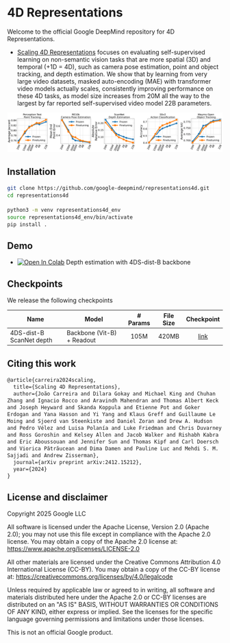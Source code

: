 # 4D Representations

Welcome to the official Google DeepMind repository for 4D Representations.

* [Scaling 4D Representations](https://arxiv.org/abs/2412.15212) focuses on evaluating self-supervised learning on non-semantic vision tasks that are more spatial (3D) and temporal (+1D = 4D), such as camera pose estimation, point and object tracking, and depth estimation. We show that by learning from very large video datasets, masked auto-encoding (MAE) with transformer video models actually scales, consistently improving performance on these 4D tasks, as model size increases from 20M all the way to the largest by far reported self-supervised video model 22B parameters.

![scaling results](./assets/scaling_20M_20B.png)

## Installation

```bash
git clone https://github.com/google-deepmind/representations4d.git
cd representations4d

python3 -m venv representations4d_env
source representations4d_env/bin/activate
pip install .
```

## Demo

* [![Open In
Colab](https://colab.research.google.com/assets/colab-badge.svg)](https://colab.research.google.com/github/google-deepmind/representations4d/blob/main/colabs/scaling4d_depth_demo.ipynb) Depth estimation with 4DS-dist-B backbone

## Checkpoints

We release the following checkpoints

| Name | Model | # Params | File Size | Checkpoint |
| -------- | ------- | :-------: | :-------: | :-------: |
| 4DS-dist-B ScanNet depth | Backbone (Vit-B) + Readout | 105M | 420MB | [link](https://storage.googleapis.com/representations4d/checkpoints/scaling4d_dist_b_depth.npz) |

## Citing this work

```
@article{carreira2024scaling,
  title={Scaling 4D Representations},
  author={João Carreira and Dilara Gokay and Michael King and Chuhan Zhang and Ignacio Rocco and Aravindh Mahendran and Thomas Albert Keck and Joseph Heyward and Skanda Koppula and Etienne Pot and Goker Erdogan and Yana Hasson and Yi Yang and Klaus Greff and Guillaume Le Moing and Sjoerd van Steenkiste and Daniel Zoran and Drew A. Hudson and Pedro Vélez and Luisa Polanía and Luke Friedman and Chris Duvarney and Ross Goroshin and Kelsey Allen and Jacob Walker and Rishabh Kabra and Eric Aboussouan and Jennifer Sun and Thomas Kipf and Carl Doersch and Viorica Pătrăucean and Dima Damen and Pauline Luc and Mehdi S. M. Sajjadi and Andrew Zisserman},
  journal={arXiv preprint arXiv:2412.15212},
  year={2024}
}
```

## License and disclaimer

Copyright 2025 Google LLC

All software is licensed under the Apache License, Version 2.0 (Apache 2.0);
you may not use this file except in compliance with the Apache 2.0 license.
You may obtain a copy of the Apache 2.0 license at:
https://www.apache.org/licenses/LICENSE-2.0

All other materials are licensed under the Creative Commons Attribution 4.0
International License (CC-BY). You may obtain a copy of the CC-BY license at:
https://creativecommons.org/licenses/by/4.0/legalcode

Unless required by applicable law or agreed to in writing, all software and
materials distributed here under the Apache 2.0 or CC-BY licenses are
distributed on an "AS IS" BASIS, WITHOUT WARRANTIES OR CONDITIONS OF ANY KIND,
either express or implied. See the licenses for the specific language governing
permissions and limitations under those licenses.

This is not an official Google product.
